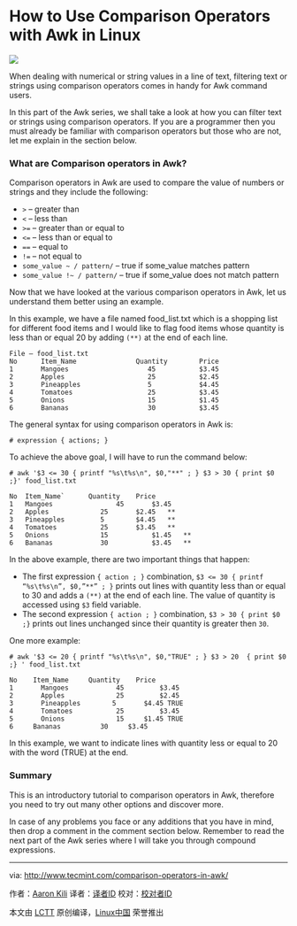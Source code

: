 How to Use Comparison Operators with Awk in Linux
===================================================

![](http://www.tecmint.com/wp-content/uploads/2016/05/Use-Comparison-Operators-with-AWK.png)

When dealing with numerical or string values in a line of text, filtering text or strings using comparison operators comes in handy for Awk command users.

In this part of the Awk series, we shall take a look at how you can filter text or strings using comparison operators. If you are a programmer then you must already be familiar with comparison operators but those who are not, let me explain in the section below.

### What are Comparison operators in Awk?

Comparison operators in Awk are used to compare the value of numbers or strings and they include the following:

- `>` – greater than
- `<` – less than
- `>=` – greater than or equal to
- `<=` – less than or equal to
- `==` – equal to
- `!=` – not equal to
- `some_value ~ / pattern/` – true if some_value matches pattern
- `some_value !~ / pattern/` – true if some_value does not match pattern

Now that we have looked at the various comparison operators in Awk, let us understand them better using an example.

In this example, we have a file named food_list.txt which is a shopping list for different food items and I would like to flag food items whose quantity is less than or equal 20 by adding `(**)` at the end of each line.

```
File – food_list.txt
No      Item_Name               Quantity        Price
1       Mangoes                    45           $3.45
2       Apples                     25           $2.45
3       Pineapples                 5            $4.45
4       Tomatoes                   25           $3.45
5       Onions                     15           $1.45
6       Bananas                    30           $3.45
```

The general syntax for using comparison operators in Awk is:

```
# expression { actions; }
```

To achieve the above goal, I will have to run the command below:

```
# awk '$3 <= 30 { printf "%s\t%s\n", $0,"**" ; } $3 > 30 { print $0 ;}' food_list.txt

No	Item_Name`		Quantity	Price
1	Mangoes	      		   45		$3.45
2	Apples			   25		$2.45	**
3	Pineapples		   5		$4.45	**
4	Tomatoes		   25		$3.45	**
5	Onions			   15           $1.45	**
6	Bananas			   30           $3.45	**
```

In the above example, there are two important things that happen:

- The first expression `{ action ; }` combination, `$3 <= 30 { printf “%s\t%s\n”, $0,”**” ; }` prints out lines with quantity less than or equal to 30 and adds a `(**)` at the end of each line. The value of quantity is accessed using `$3` field variable.
- The second expression `{ action ; }` combination, `$3 > 30 { print $0 ;}` prints out lines unchanged since their quantity is greater then `30`.

One more example:

```
# awk '$3 <= 20 { printf "%s\t%s\n", $0,"TRUE" ; } $3 > 20  { print $0 ;} ' food_list.txt 

No	  Item_Name		Quantity	Price
1	    Mangoes			   45		  $3.45
2	    Apples			   25		  $2.45
3	    Pineapples		  5		  $4.45	TRUE
4	    Tomatoes		   25		  $3.45
5	    Onions			   15     $1.45	TRUE
6     Bananas	       30     $3.45
```

In this example, we want to indicate lines with quantity less or equal to 20 with the word (TRUE) at the end.

### Summary

This is an introductory tutorial to comparison operators in Awk, therefore you need to try out many other options and discover more.

In case of any problems you face or any additions that you have in mind, then drop a comment in the comment section below. Remember to read the next part of the Awk series where I will take you through compound expressions.

--------------------------------------------------------------------------------

via: http://www.tecmint.com/comparison-operators-in-awk/

作者：[Aaron Kili][a]
译者：[译者ID](https://github.com/译者ID)
校对：[校对者ID](https://github.com/校对者ID)

本文由 [LCTT](https://github.com/LCTT/TranslateProject) 原创编译，[Linux中国](https://linux.cn/) 荣誉推出

[a]: http://www.tecmint.com/author/aaronkili/

